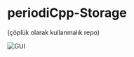 # periodiCpp-Storage
(çöplük olarak kullanmalık repo)

![GUI](https://github.com/terrabladex/periodiCpp-Storage/blob/main/STAGE1-2/GUI(1)-Table-cursor.png)
